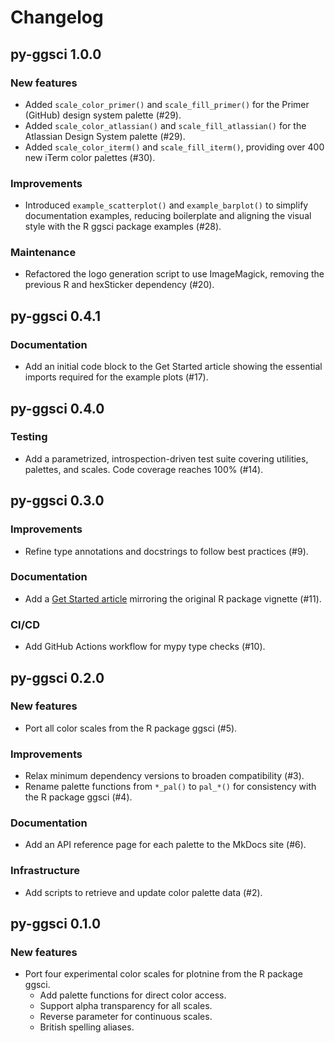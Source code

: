 # Changelog

## py-ggsci 1.0.0

### New features

- Added `scale_color_primer()` and `scale_fill_primer()` for the
  Primer (GitHub) design system palette (#29).
- Added `scale_color_atlassian()` and `scale_fill_atlassian()` for the
  Atlassian Design System palette (#29).
- Added `scale_color_iterm()` and `scale_fill_iterm()`,
  providing over 400 new iTerm color palettes (#30).

### Improvements

- Introduced `example_scatterplot()` and `example_barplot()` to simplify
  documentation examples, reducing boilerplate and aligning the visual style
  with the R ggsci package examples (#28).

### Maintenance

- Refactored the logo generation script to use ImageMagick, removing the
  previous R and hexSticker dependency (#20).

## py-ggsci 0.4.1

### Documentation

- Add an initial code block to the Get Started article showing the
  essential imports required for the example plots (#17).

## py-ggsci 0.4.0

### Testing

- Add a parametrized, introspection-driven test suite covering utilities,
  palettes, and scales. Code coverage reaches 100% (#14).

## py-ggsci 0.3.0

### Improvements

- Refine type annotations and docstrings to follow best practices (#9).

### Documentation

- Add a [Get Started article](https://nanx.me/py-ggsci/articles/get-started/)
  mirroring the original R package vignette (#11).

### CI/CD

- Add GitHub Actions workflow for mypy type checks (#10).

## py-ggsci 0.2.0

### New features

- Port all color scales from the R package ggsci (#5).

### Improvements

- Relax minimum dependency versions to broaden compatibility (#3).
- Rename palette functions from `*_pal()` to `pal_*()` for consistency
  with the R package ggsci (#4).

### Documentation

- Add an API reference page for each palette to the MkDocs site (#6).

### Infrastructure

- Add scripts to retrieve and update color palette data (#2).

## py-ggsci 0.1.0

### New features

- Port four experimental color scales for plotnine from the R package ggsci.
  - Add palette functions for direct color access.
  - Support alpha transparency for all scales.
  - Reverse parameter for continuous scales.
  - British spelling aliases.
